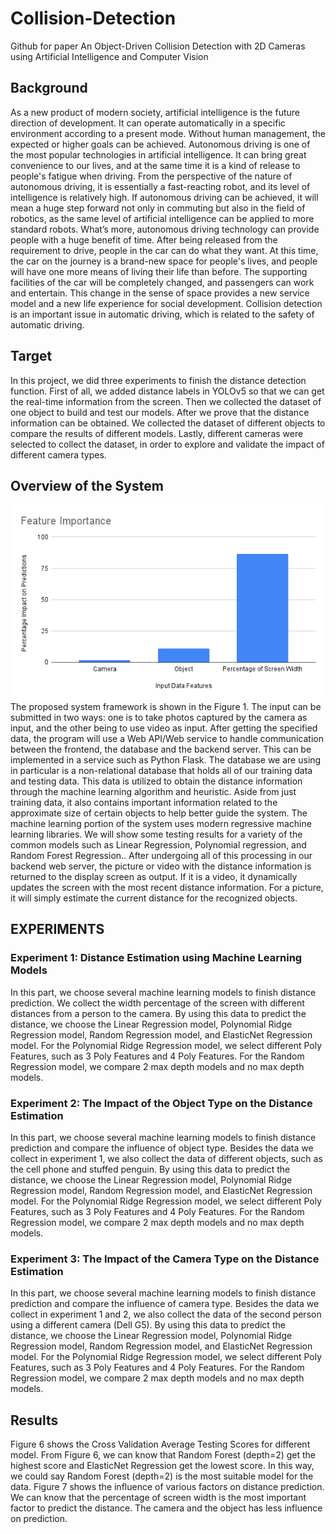 # Collision-Detection
Github for paper An Object-Driven Collision Detection with 2D Cameras using Artificial Intelligence and Computer Vision
## Background
As a new product of modern society, artificial intelligence is the future direction of development. It can operate automatically in a specific environment according to a present mode. Without human management, the expected or higher goals can be achieved. Autonomous driving is one of the most popular technologies in artificial intelligence. It can bring great convenience to our lives, and at the same time it is a kind of release to people's fatigue when driving. From the perspective of the nature of autonomous driving, it is essentially a fast-reacting robot, and its level of intelligence is relatively high. If autonomous driving can be achieved, it will mean a huge step forward not only in commuting but also in the field of robotics, as the same level of artificial intelligence can be applied to more standard robots. What’s more, autonomous driving technology can provide people with a huge benefit of time. After being released from the requirement to drive, people in the car can do what they want. At this time, the car on the journey is a brand-new space for people's lives, and people will have one more means of living their life than before. The supporting facilities of the car will be completely changed, and passengers can work and entertain. This change in the sense of space provides a new service model and a new life experience for social development. Collision detection is an important issue in automatic driving, which is related to the safety of automatic driving.
## Target
In this project, we did three experiments to finish the distance detection function. First of all, we added distance labels in YOLOv5 so that we can get the real-time information from the screen. Then we collected the dataset of one object to build and test our models. After we prove that the distance information can be obtained. We collected the dataset of different objects to compare the results of different models. Lastly, different cameras were selected to collect the dataset, in order to explore and validate the impact of different camera types.
## Overview of the System
![Overview of the System](https://github.com/hugh58623/Collision-Detection/blob/main/Feature%20Importance.png?raw=true)
The proposed system framework is shown in the Figure 1. The input can be submitted in two ways: one is to take photos captured by the camera as input, and the other being to use video as input. After getting the specified data, the program will use a Web API/Web service to handle communication between the frontend, the database and the backend server. This can be implemented in a service such as Python Flask. The database we are using in particular is a non-relational database that holds all of our training data and testing data. This data is utilized to obtain the distance information through the machine learning algorithm and heuristic. Aside from just training data, it also contains important information related to the approximate size of certain objects to help better guide the system. The machine learning portion of the system uses modern regressive machine learning libraries. We will show some testing results for a variety of the common models such as Linear Regression, Polynomial regression, and Random Forest Regression.. After undergoing all of this processing in our backend web server, the picture or video with the distance information is returned to the display screen as output. If it is a video, it dynamically updates the screen with the most recent distance information. For a picture, it will simply estimate the current distance for the recognized objects.
## EXPERIMENTS
### Experiment 1: Distance Estimation using Machine Learning Models
In this part, we choose several machine learning models to finish distance prediction. We collect the width percentage of the screen with different distances from a person to the camera.
By using this data to predict the distance, we choose the Linear Regression model, Polynomial Ridge Regression model, Random Regression model, and ElasticNet Regression model. For the Polynomial Ridge Regression model, we select different Poly Features, such as 3 Poly Features and 4 Poly Features. For the Random Regression model, we compare 2 max depth models and no max depth models. 
### Experiment 2: The Impact of the Object Type on the Distance Estimation
In this part, we choose several machine learning models to finish distance prediction and compare the influence of object type. Besides the data we collect in experiment 1, we also collect the data of different objects, such as the cell phone and stuffed penguin.
By using this data to predict the distance, we choose the Linear Regression model, Polynomial Ridge Regression model, Random Regression model, and ElasticNet Regression model. For the Polynomial Ridge Regression model, we select different Poly Features, such as 3 Poly Features and 4 Poly Features. For the Random Regression model, we compare 2 max depth models and no max depth models. 
### Experiment 3: The Impact of the Camera Type on the Distance Estimation
In this part, we choose several machine learning models to finish distance prediction and compare the influence of camera type. Besides the data we collect in experiment 1 and 2, we also collect the data of the second person using a different camera (Dell G5).
By using this data to predict the distance, we choose the Linear Regression model, Polynomial Ridge Regression model, Random Regression model, and ElasticNet Regression model. For the Polynomial Ridge Regression model, we select different Poly Features, such as 3 Poly Features and 4 Poly Features. For the Random Regression model, we compare 2 max depth models and no max depth models. 
## Results
Figure 6 shows the Cross Validation Average Testing Scores for different model. From Figure 6, we can know that Random Forest (depth=2) get the highest score and ElasticNet Regression get the lowest score. In this way, we could say Random Forest (depth=2) is the most suitable model for the data.
Figure 7 shows the influence of various factors on distance prediction. We can know that the percentage of screen width is the most important factor to predict the distance. The camera and the object has less influence on prediction.
